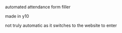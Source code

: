 automated attendance form filler

made in y10

not truly automatic as it switches to the website to enter
